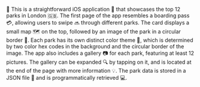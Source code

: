 🌳 This is a straightforward iOS application 📱 that showcases the top 12 parks in London 🇬🇧. The first page of the app resembles a boarding pass 💳, allowing users to swipe 🔜 through different parks. The card displays a small map 🗺️ on the top, followed by an image of the park in a circular border 🌳. Each park has its own distinct color theme 🎨, which is determined by two color hex codes in the background and the circular border of the image. The app also includes a gallery 📷 for each park, featuring at least 12 pictures. The gallery can be expanded 🔍 by tapping on it, and is located at the end of the page with more information 💡. The park data is stored in a JSON file 💾 and is programmatically retrieved 💻.
